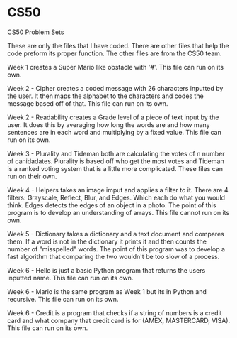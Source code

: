 # CS50
CS50 Problem Sets

These are only the files that I have coded. There are other files that help the code preform its proper function. The other files are from the CS50 team.

Week 1 creates a Super Mario like obstacle with '#'. 
  This file can run on its own.

Week 2 - Cipher creates a coded message with 26 characters inputted by the user. It then maps the alphabet to the characters and codes the message based off of that.
  This file can run on its own.
  
Week 2 - Readability creates a Grade level of a piece of text input by the user. It does this by averaging how long the words are and how many sentences are in each word 
  and multiplying by a fixed value.
  This file can run on its own.

Week 3 - Plurality and Tideman both are calculating the votes of n number of canidadates. Plurality is based off who get the most votes and Tideman is a ranked voting system 
  that is a little more complicated.
  These files can run on their own.
  
Week 4 - Helpers takes an image imput and applies a filter to it. There are 4 filters: Grayscale, Reflect, Blur, and Edges. Which each do what you would think. Edges detects 
  the edges of an object in a photo. The point of this program is to develop an understanding of arrays.
  This file cannot run on its own.
  
Week 5 - Dictionary takes a dictionary and a text document and compares them. If a word is not in the dictionary it prints it and then counts the number of "misspelled" words.
  The point of this program was to develop a fast algorithm that comparing the two wouldn't be too slow of a process.
  
Week 6 - Hello is just a basic Python program that returns the users inputted name.
This file can run on its own.

Week 6 - Mario is the same program as Week 1 but its in Python and recursive.
This file can run on its own.

Week 6 - Credit is a program that checks if a string of numbers is a credit card and what company that credit card is for (AMEX, MASTERCARD, VISA).
This file can run on its own.
